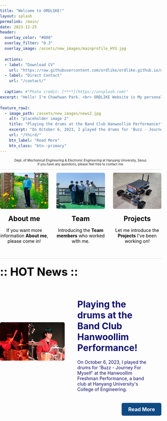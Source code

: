 ```yaml
---
title: "Welcome to ORDLIKE!"
layout: splash
permalink: /main/
date: 2023-12-25     
header:
  overlay_color: "#000"
  overlay_filter: "0.3"
  overlay_image: /assets/new_images/mainprofile_HYU.jpg
  
  actions:
  - label: "Download CV"
    url: "https://raw.githubusercontent.com/ordlike/ordlike.github.io/master/Files/C.V_Chaehwan%20Park.pdf" 
  - label: "Direct Contact"
    url: "/contact/"
  
  caption: #"Photo credit: [****](https://unsplash.com)"
excerpt: "Hello! I'm Chaehwan Park. <br> ORDLIKE Website is My personal homepage. "

feature_row2:
  - image_path: /assets/new_images/news2.jpg
    alt: "placeholder image 2"
    title: "Playing the drums at the Band Club Hanwoollim Performance!"
    excerpt: "On October 6, 2023, I played the drums for 'Buzz - Journey For Myself' at the Hanwoollim Freshman Performance, a band club at Hanyang University's College of Engineering."
    url: "/third/"
    btn_label: "Read More"
    btn_class: "btn--primary"
---
```


<style>
  body {
    margin: 0;
    padding: 0;
  }

  .department-info {
    font-size: 10px;
    text-align: center;
    margin-top: 10px;
    border-bottom: 1px solid #DCDCDC;
    padding-bottom: 10px;
  }

  .feature-container {
    text-align: center;
    display: flex;
    justify-content: space-between; /* Update this line */
    flex-wrap: wrap;
  }

  .feature-container a {
    text-decoration: none;
    color: black;
    width: 30%; /* Update this line */
    box-sizing: border-box; /* Add this line to include padding and border in the width */
    margin-bottom: 20px; /* Add some margin to create space between images */
  }

  .feature-container img {
    width: 100%;
    max-width: 100%;
    height: auto;
    border-radius: 5px;
    cursor: pointer;
    transition: transform 0.2s ease-in-out;
  }

    
  .feature-container img:hover {
    transform: scale(1.05);
  }

  .feature-container h1,
  .feature-container p {
    margin: 15px 0; /* Add margin to the top and bottom */
    color: #000000;
    
  }
  .custom-feature-row img {
            width: 100%;
            max-width: 100%;
            height: auto;
            border-radius: 5px;
            cursor: pointer;
            transition: transform 0.2s ease-in-out;
        }

  .custom-feature-row img:hover {
            transform: scale(1.05);
        }

  .custom-feature-row h1,
  .custom-feature-row p {
            margin: 10px 0;
            color: #000000;
        }
        
  .hot-news-header {
            font-weight: bold;
            font-size: 35px;
            margin-bottom: 10px;
            margin-top: 10px; /* Add this line for spacing above */
            border-top: 1px solid #DCDCDC; /* Add this line for the border above */
            padding-top: 20px; /* Add this line for spacing */
            padding-bottom: 5px; /* Add this line for spacing */
            color: #000000;
        }

  .hot-news-container {
        text-align: center;
        margin-top: 20px;
    }

  .hot-news-item {
    display: flex;
    align-items: center;
    justify-content: space-between;
    text-decoration: none;
    color: black;
    box-sizing: border-box;
    margin-bottom: 20px;
}

.text-container {
    width: 60%;
    padding: 0 20px;
    box-sizing: border-box;
    text-align: left;
    color: rgb(15, 15, 112); /* 텍스트 색상을 변경합니다. */
}

.btn--primary-container {
    display: flex;
    justify-content: flex-end; /* 버튼을 컨테이너의 오른쪽에 정렬합니다. */
}

.btn--primary {
    display: inline-block;
    padding: 10px 20px;
    font-size: 16px;
    font-weight: bold;
    text-align: center;
    text-decoration: none;
    background-color: #0E4A84; /* 초기 색상을 #0E4A84로 설정합니다. */
    color: #fff;
    border-radius: 5px;
    transition: background-color 0.3s ease-in-out;
}

.btn--primary:hover {
    background-color: rgb(15, 15, 112); /* 호버 시 색상을 RGB(15, 15, 112)로 변경합니다. */
}


.hot-news-item img {
        width: 40%;
        max-width: 100%;
        height: auto;
        border-radius: 5px;
        cursor: pointer;
        transition: transform 0.2s ease-in-out;
    }

.hot-news-item img:hover {
        transform: scale(1.05);
    }

.text-container {
        width: 60%; /* 텍스트 컨테이너의 너비를 조절하세요 */
        padding: 0 40px; /* 더 나은 간격을 위해 패딩을 추가하세요 */
        box-sizing: border-box;
        text-align: left;
    }

    /* 모바일 화면 크기에 대한 미디어 쿼리 추가 */
        @media screen and (max-width: 600px) {
            .feature-container a {
                width: 100%;
            }

            .hot-news-item {
                flex-direction: column;
            }

            .text-container {
                width: 100%;
                padding: 0 10px;
            }

            .hot-news-item img {
                width: 100%;
                margin-bottom: 10px;
            }
        }



</style>

<p class="department-info">
  Dept. of <em>Mechanical Engineering</em> & <em>Electronic Engineering</em> at Hanyang University, Seoul.<br>
  If you have any questions, please feel free to contact me.
</p>

<html lang="en">
<head>
    <meta charset="UTF-8">
    <meta name="viewport" content="width=device-width, initial-scale=1.0">
    <title>Welcome to ORDLIKE!</title>
</head>
<body>
    <section class="feature-container">
        <a href="/about">
            <img src="/assets/new_images/aboutme_final.jpg" alt="About me">
            <h1>About me</h1>
            <p>If you want more information <strong>About me</strong>, please come in!</p>
        </a>
        <a href="/team">
            <img src="/assets/new_images/Team_final.jpg" alt="Team">
            <h1>Team</h1>
            <p>Introducing the <strong>Team members</strong> who worked with me.</p>
        </a>
        <a href="/projects">
            <img src="/assets/new_images/project2_original.jpg" alt="Projects">
            <h1>Projects</h1>
            <p>Let me introduce the <strong>Projects</strong> I've been working on!</p>
        </a>
 </section>
    <h1 class="hot-news-header">:: HOT News ::</h1>
    <div class="hot-news-container">
        <a href="/third/" class="hot-news-item">
            <img src="/assets/new_images/news2.jpg" alt="hot 1">
            <div class="text-container">
                <h1>Playing the drums at the Band Club Hanwoollim Performance!</h1>
                <p>On October 6, 2023, I played the drums for 'Buzz - Journey For Myself' at the Hanwoollim Freshman Performance, a band club at Hanyang University's College of Engineering.</p>
            </div>
            <div class="btn--primary-container">
                <a class="btn--primary" href="/third/">Read More</a>
            </div>
        </a>
    </div>
</body>

</html>



